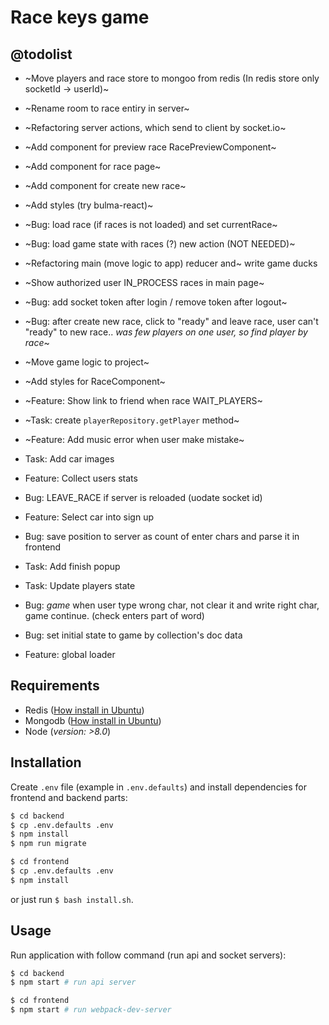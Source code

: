 # Race keys game

## @todolist

- ~Move players and race store to mongoo from redis (In redis store only socketId -> userId)~
- ~Rename room to race entiry in server~
- ~Refactoring server actions, which send to client by socket.io~
- ~Add component for preview race RacePreviewComponent~
- ~Add component for race page~
- ~Add component for create new race~
- ~Add styles (try bulma-react)~
- ~Bug: load race (if races is not loaded) and set currentRace~
- ~Bug: load game state with races (?) new action (NOT NEEDED)~
- ~Refactoring main (move logic to app) reducer and~ write game ducks
- ~Show authorized user IN_PROCESS races in main page~
- ~Bug: add socket token after login / remove token after logout~
- ~Bug: after create new race, click to "ready" and leave race, user can't "ready" to new race.. *was few players on one user, so find player by race*~
- ~Move game logic to project~
- ~Add styles for RaceComponent~
- ~Feature: Show link to friend when race WAIT_PLAYERS~
- ~Task: create `playerRepository.getPlayer` method~
- ~Feature: Add music error when user make mistake~

- Task: Add car images
- Feature: Collect users stats
- Bug: LEAVE_RACE if server is reloaded (uodate socket id)
- Feature: Select car into sign up
- Bug: save position to server as count of enter chars and parse it in frontend
- Task: Add finish popup
- Task: Update players state
- Bug: *game* when user type wrong char, not clear it and write right char, game continue. (check enters part of word)
- Bug: set initial state to game by collection's doc data
- Feature: global loader


## Requirements

- Redis ([How install in Ubuntu](https://www.digitalocean.com/community/tutorials/how-to-install-and-configure-redis-on-ubuntu-16-04))
- Mongodb ([How install in Ubuntu](https://www.digitalocean.com/community/tutorials/how-to-install-mongodb-on-ubuntu-16-04))
- Node (*version: >8.0*)

## Installation

Create `.env` file (example in `.env.defaults`) and install dependencies for frontend and backend parts:

```bash
$ cd backend
$ cp .env.defaults .env
$ npm install
$ npm run migrate

$ cd frontend
$ cp .env.defaults .env
$ npm install
```

or just run `$ bash install.sh`.

## Usage

Run application with follow command (run api and socket servers):


```bash
$ cd backend
$ npm start # run api server

$ cd frontend
$ npm start # run webpack-dev-server
```
